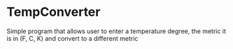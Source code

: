# TempConverter
Simple program that allows user to enter a temperature degree, the metric it is in (F, C, K) and convert to a different metric
